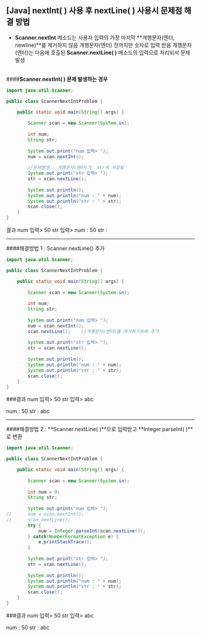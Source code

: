 ## [Java] nextInt( ) 사용 후 nextLine( ) 사용시 문제점 해결 방법

- **Scanner.nextInt** 메소드는 사용자 입력의 가장 마지막 **개행문자(엔터, newline)**를 제거하지 않음
개행문자(엔터) 전까지만 숫자로 입력 받음
개행문자(엔터)는 다음에 호출된 **Scanner.nextLine( )** 메소드의 입력으로 처리되서 문제 발생</br></br>


####**Scanner.nextInt( ) 문제 발생하는 경우**

```java
import java.util.Scanner;

public class ScannerNextIntProblem {

	public static void main(String[] args) {
		
		Scanner scan = new Scanner(System.in);
		
		int num;
		String str;
		
		System.out.print("num 입력> ");
		num = scan.nextInt();
        
		//문제발생 : 개행문자(엔터)가  str에 저장됨
		System.out.print("str 입력> ");
		str = scan.nextLine();
		
		System.out.println();
		System.out.println("num : " + num);
		System.out.println("str : " + str);
		scan.close();
	}
}

```
결과
num 입력> 50
str 입력> 
num : 50
str : 

---
####해결방법 1 : Scanner.nextLine() 추가

```java
import java.util.Scanner;

public class ScannerNextIntProblem {

	public static void main(String[] args) {
		
		Scanner scan = new Scanner(System.in);
		
		int num;
		String str;
		
		System.out.print("num 입력> ");
		num = scan.nextInt();
		scan.nextLine();	//개행문자(엔터)를 제거하기위해 추가
	
		System.out.print("str 입력> ");
		str = scan.nextLine();
		
		System.out.println();
		System.out.println("num : " + num);
		System.out.println("str : " + str);
		scan.close();
	}
}
```
###결과
num 입력> 50
str 입력> abc

num : 50
str : abc

---

####해결방법 2 : **Scanner.nextLine( )**으로 입력받고 **Integer.parseInt( )**로 변환

```java
import java.util.Scanner;

public class ScannerNextIntProblem {

	public static void main(String[] args) {
		
		Scanner scan = new Scanner(System.in);
		
		int num = 0;
		String str;
		
		System.out.print("num 입력> ");
//		num = scan.nextInt();
//		scan.nextLine();
		try {
			num = Integer.parseInt(scan.nextLine());
		} catch(NumberFormatException e) {
			e.printStackTrace();
		}
		
		System.out.print("str 입력> ");
		str = scan.nextLine();
		
		System.out.println();
		System.out.println("num : " + num);
		System.out.println("str : " + str);
		scan.close();
	}
}

```
###결과
num 입력> 50
str 입력> abc

num : 50
str : abc


